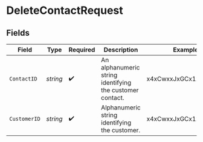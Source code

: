 # DeleteContactRequest


## Fields

| Field                                                    | Type                                                     | Required                                                 | Description                                              | Example                                                  |
| -------------------------------------------------------- | -------------------------------------------------------- | -------------------------------------------------------- | -------------------------------------------------------- | -------------------------------------------------------- |
| `ContactID`                                              | *string*                                                 | :heavy_check_mark:                                       | An alphanumeric string identifying the customer contact. | x4xCwxxJxGCx123Rx5xTx                                    |
| `CustomerID`                                             | *string*                                                 | :heavy_check_mark:                                       | Alphanumeric string identifying the customer.            | x4xCwxxJxGCx123Rx5xTx                                    |